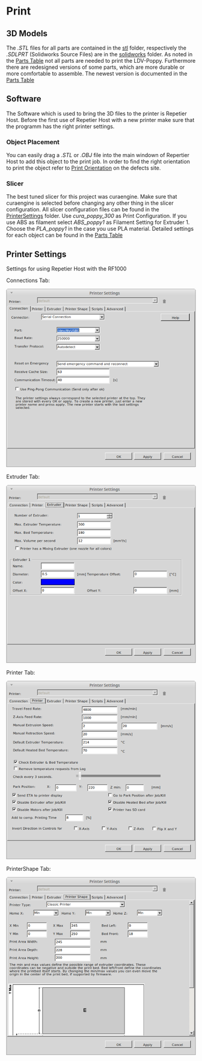 # Print

## 3D Models

The *.STL* files for all parts are contained in the [stl](/3D/stl) folder, respectively the *.SDLPRT* (Solidworks Source Files) are in the [solidworks](3D/solidworks) folder.
As noted in the [Parts Table](3D/partsTable.md) not all parts are needed to print the LDV-Poppy.
Furthermore there are redesigned versions of some parts, which are more durable or more comfortable to assemble. 
The newest version is documented in the [Parts Table](3D/partsTable.md)

## Software
The Software which is used to bring the 3D files to the printer is Repetier Host.
Before the first use of Repetier Host with a new printer make sure that the programm has the right printer settings.

### Object Placement
You can easily drag a *.STL* or *.OBJ* file into the main windown of Repertier Host to add this object to the print job.
In order to find the right orientation to print the object refer to [Print Orientation](3D/defects.md#print-orientation) on the defects site.

### Slicer
The best tuned slicer for this project was curaengine. Make sure that curaengine is selected before changing any other thing in the slicer configuration.
All slicer configuration files can be found in the [PrinterSettings](3D/PrinterSettings) folder.
Use *cura_poppy_300* as Print Configuration. If you use ABS as filament select *ABS_poppy1* as Filament Setting for Extruder 1.
Choose the *PLA_poppy1* in the case you use PLA material.
Detailed settings for each object can be found in the [Parts Table](3D/partsTable.md)

## Printer Settings
Settings for using Repetier Host with the RF1000

Connections Tab:

![Connections](/images/printerSettings/Printer_Settings_Connections.png)

Extruder Tab:

![Extruder](/images/printerSettings/Printer_Settings_Extruder.png)

Printer Tab:

![Printer](/images/printerSettings/Printer_Settings_Printer.png)

PrinterShape Tab:

![PrinterShape](/images/printerSettings/Printer_Settings_PrinterShape.png)




